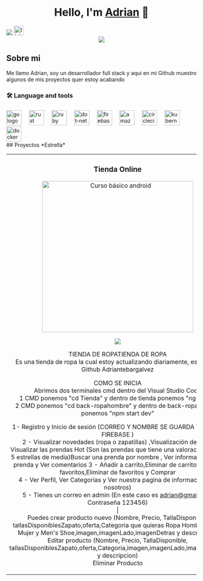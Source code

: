 <div align="center">
<h1 align="center">Hello, I'm <a href="https://www.linkedin.com/in/adrian-tebar-galvez-970b62203/">Adrian</a> 👋</h1>
</div>
<img src="https://i.imgur.com/VNWa8v6.png">



<a href="https://www.linkedin.com/in/adrian-tebar-galvez-970b62203/" target="_blank">
    <img src="https://img.shields.io/static/v1?message=LinkedIn&logo=linkedin&label=&color=0077B5&logoColor=white&labelColor=&style=for-the-badge" height="25" alt="linkedin logo" />
</a>

<div align="center">
  <img src="https://visitor-badge.laobi.icu/badge?page_id=Adriantebargalvez.Adriantebargalvez&" />
</div>

## Sobre mi

Me llamo Adrian, soy un desarrollador full stack y aqui en mi Github muestro algunos de mis proyectos quer estoy acabando 
<br>
<h3 align="left">🛠 Language and tools</h3>

###

<div align="left">
  <img src="https://cdn.jsdelivr.net/gh/devicons/devicon/icons/go/go-original-wordmark.svg" height="40" alt="go logo"  />
  <img width="12" />
  <img src="https://cdn.jsdelivr.net/gh/devicons/devicon/icons/rust/rust-plain.svg" height="40" alt="rust logo"  />
  <img width="12" />
  <img src="https://cdn.jsdelivr.net/gh/devicons/devicon/icons/ruby/ruby-plain-wordmark.svg" height="40" alt="ruby logo"  />
  <img width="12" />
  <img src="https://cdn.jsdelivr.net/gh/devicons/devicon/icons/dot-net/dot-net-plain-wordmark.svg" height="40" alt="dot-net logo"  />
  <img width="12" />
  <img src="https://cdn.jsdelivr.net/gh/devicons/devicon/icons/firebase/firebase-plain-wordmark.svg" height="40" alt="firebase logo"  />
  <img width="12" />
  <img src="https://cdn.jsdelivr.net/gh/devicons/devicon/icons/amazonwebservices/amazonwebservices-original.svg" height="40" alt="amazonwebservices logo"  />
  <img width="12" />
  <img src="https://cdn.jsdelivr.net/gh/devicons/devicon/icons/circleci/circleci-plain.svg" height="40" alt="circleci logo"  />
  <img width="12" />
  <img src="https://cdn.jsdelivr.net/gh/devicons/devicon/icons/kubernetes/kubernetes-plain.svg" height="40" alt="kubernetes logo"  />
  <img width="12" />
  <img src="https://cdn.jsdelivr.net/gh/devicons/devicon/icons/docker/docker-plain-wordmark.svg" height="40" alt="docker logo"  />
</div>
## Proyectos *Estrella*
<table>
<tr>
<td width="50%">
<h3 align="center">Tienda Online</h3>
<div align="center">
<a href="https://github.com/Adriantebargalvez/PROJECTS/tree/main/AngularClase" target="_blank"><img src="https://i.imgur.com/bbhoGXE.png" width="400" alt="Curso básico android"></a>
<p>
<a href="https://github.com/Adriantebargalvez/PROJECTS/tree/main/AngularClase" target="_blank">
   
<img src="https://img.shields.io/badge/CÓDIGO-ff9?style=for-the-badge&logo=github&logoColor=black">
</a>
</p>
<p>
TIENDA DE ROPATIENDA DE ROPA<br>
Es una tienda de ropa la cual estoy actualizando diariamente, esta en mi Github Adriantebargalvez <br>

COMO SE INICIA<br>
Abrimos dos terminales cmd dentro del Visual Studio Code<br>
1 CMD ponemos "cd Tienda" y dentro de tienda ponemos "ng serve"<br>
2 CMD ponemos "cd back-ropahombre" y dentro de back-ropahombre ponemos "npm start dev"<br>

1- Registro y Inicio de sesión (CORREO Y NOMBRE SE GUARDA TODO EN FIREBASE ) <br>
2 - Visualizar novedades (ropa o zapatillas) ,Visualización de ropa, Visualizar las prendas Hot (Son las prendas que tiene una valoracion de 4 a 5 estrellas de media)Buscar una prenda por nombre , Ver información de la <br>prenda y Ver comentarios
3 - Añadir a carrito,Eliminar de carrito,Añadir a favoritos,Eliminar de favoritos y Comprar<br>
4 - Ver Perfil, Ver Categorias y Ver nuestra pagina de informacion (en nosotros)<br>
5 - Tienes un correo en admin (En este caso es adrian@gmail.com Contraseña 123456)<br>
 |<br>
Puedes crear producto nuevo (Nombre, Precio, TallaDisponible, tallasDisponiblesZapato,oferta,Categoria que quieras Ropa Hombre, Ropa Mujer y Men's Shoe,imagen,imagenLado,imagenDetras y descripcion)<br>
Editar producto (Nombre, Precio, TallaDisponible, tallasDisponiblesZapato,oferta,Categoria,imagen,imagenLado,imagenDetras y descripcion)<br>
Eliminar Producto</p>
</div>
                                                                                      
</td>




